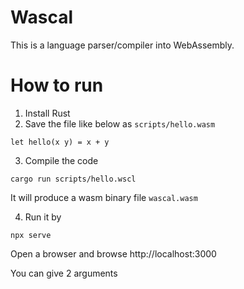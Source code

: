 # Wascal

This is a language parser/compiler into WebAssembly.

# How to run

1. Install Rust
2. Save the file like below as `scripts/hello.wasm`

```
let hello(x y) = x + y
```

3. Compile the code

```
cargo run scripts/hello.wscl
```

It will produce a wasm binary file `wascal.wasm`

4. Run it by

```
npx serve
```

Open a browser and browse http://localhost:3000

You can give 2 arguments
